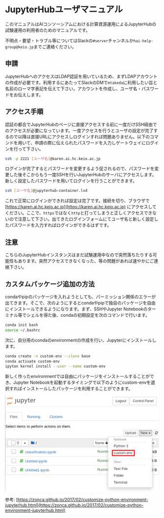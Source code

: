 # JupyterHubユーザマニュアル
このマニュアルはAIコンソーシアムにおける計算資源運用によるJupyterHubの試験運用の利用者のためのマニュアルです。

不明点・要望・トラブル等についてはSlackの`#server`チャンネルか`hai-help-group@keio.jp`までご連絡ください。

## 申請
JupyterHubへのアクセスはLDAP認証を用いているため、まずLDAPアカウントの作成が必要です。利用するにあたってSlackのDMで`mtakeda`に利用したい旨と名前のローマ字表記を伝えて下さい。アカウントを作成し、ユーザ名・パスワードをお伝えします。

## アクセス手順
認証の都合でJupyterHubのページに直接アクセスする前に一度だけSSH経由でのアクセスが必要になっています。一度アクセスを行うとユーザの設定が完了するので以降は直接URLにアクセスしログインすれば問題ありません。以下のコマンドを用いて、申請の際に伝えられたパスワードを入力しゲートウェイにログインを行って下さい。

```sh
ssh -p 2221 [ユーザ名]@karen.ai.hc.keio.ac.jp
```

ログインが完了するとパスワードを変更するよう促されるので、パスワードを変更した後そこからもう一度SSHを行いJupyterHubのサーバにアクセスします。新しく設定したパスワードを用いてログインを行うことができます。

```sh
ssh [ユーザ名]@jupyterhub-container.lxd
```

これで正常にログインができれば設定は完了です。接続を切り、ブラウザで [https://karen.ai.hc.keio.ac.jp](https://karen.ai.hc.keio.ac.jp) にアクセスしてください。ここで、`https`ではなく`http`と打ってしまうと正しくアクセスできないので注意して下さい。出てきたログインフォームにてユーザ名と新しく設定したパスワードを入力すればログインができるはずです。

## 注意
こちらのJupyterHubインスタンスはまだ試験運用中なので突然落ちたりする可能性もあります。突然アクセスできなくなった、等の問題があれば速やかにご連絡下さい。

## カスタムパッケージ追加の方法
condaやpipのパッケージを入れようとしても、パーミッション関係のエラーが出てきます。そこで、次のようにするとcondaやpipで独自のパッケージを自由にインストールできるようになります。まず、SSHやJupyter Notebookのターミナル等でシェルを得た後、condaの初期設定を次のコマンドで行います。

```sh
conda init bash
source ~/.bashrc
```

次に、自分用のcondaのenvironmentの作成を行い、Jupyterにインストールします。

```sh
conda create -n custom-env --clone base
conda activate custom-env
ipyton kernel install --user --name custom-env
```

新しく作ったenvironmentでは自由にパッケージをインストールすることができ、Jupyter Notebookを起動するタイミングで以下のようにcustom-envを選択すればインストールしたパッケージを利用することができます。

![](./images/jupyterhub.png)

参考: [https://zonca.github.io/2017/02/customize-python-environment-jupyterhub.html](https://zonca.github.io/2017/02/customize-python-environment-jupyterhub.html)
